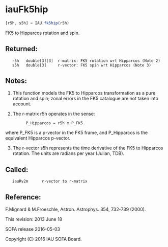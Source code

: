 # iauFk5hip

```js
[r5h, s5h] = IAU.fk5hip(r5h)
```

FK5 to Hipparcos rotation and spin.

## Returned:
```
   r5h   double[3][3]  r-matrix: FK5 rotation wrt Hipparcos (Note 2)
   s5h   double[3]     r-vector: FK5 spin wrt Hipparcos (Note 3)
```

## Notes:

1) This function models the FK5 to Hipparcos transformation as a
   pure rotation and spin;  zonal errors in the FK5 catalogue are
   not taken into account.

2) The r-matrix r5h operates in the sense:

```
         P_Hipparcos = r5h x P_FK5
```

   where P_FK5 is a p-vector in the FK5 frame, and P_Hipparcos is
   the equivalent Hipparcos p-vector.

3) The r-vector s5h represents the time derivative of the FK5 to
   Hipparcos rotation.  The units are radians per year (Julian,
   TDB).

## Called:
```
   iauRv2m      r-vector to r-matrix
```

## Reference:

   F.Mignard & M.Froeschle, Astron. Astrophys. 354, 732-739 (2000).

This revision:  2013 June 18

SOFA release 2016-05-03

Copyright (C) 2016 IAU SOFA Board.